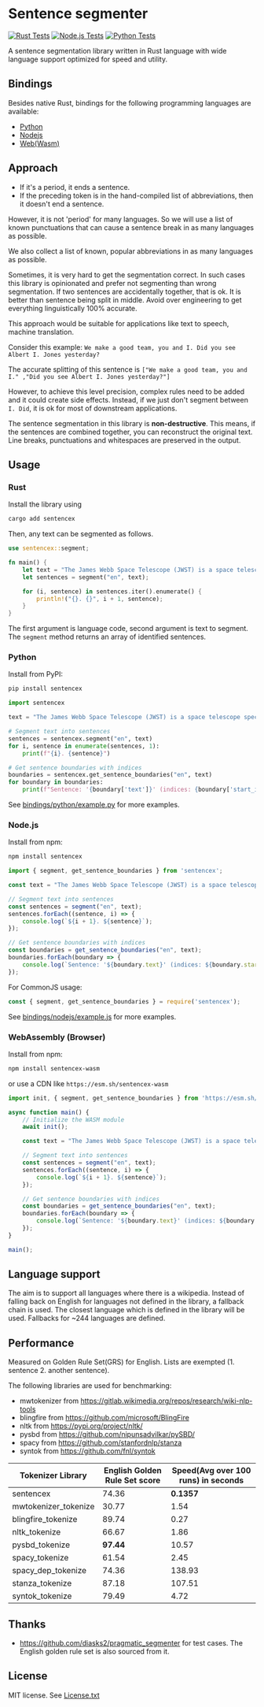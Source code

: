# Sentence segmenter

[![Rust Tests](https://github.com/wikimedia/sentencex/actions/workflows/rust.yml/badge.svg)](https://github.com/wikimedia/sentencex/actions/workflows/rust.yml)
[![Node.js Tests](https://github.com/wikimedia/sentencex/actions/workflows/node.yaml/badge.svg)](https://github.com/wikimedia/sentencex/actions/workflows/node.yaml)
[![Python Tests](https://github.com/wikimedia/sentencex/actions/workflows/python.yaml/badge.svg)](https://github.com/wikimedia/sentencex/actions/workflows/python.yaml)

A sentence segmentation library written in Rust language with wide language support optimized for speed and utility.

## Bindings

Besides native Rust, bindings for the following programming languages are available:

* [Python](https://pypi.org/project/sentencex/)
* [Nodejs](https://www.npmjs.com/package/sentencex)
* [Web(Wasm)](https://www.npmjs.com/package/sentencex-wasm)

## Approach

- If it's a period, it ends a sentence.
- If the preceding token is in the hand-compiled list of abbreviations, then it doesn't end a sentence.

However, it is not 'period' for many languages. So we will use a list of known punctuations that can cause a sentence break in as many languages as possible.

We also collect a list of known, popular abbreviations in as many languages as possible.

Sometimes, it is very hard to get the segmentation correct. In such cases this library is opinionated and prefer not segmenting than wrong segmentation. If two sentences are accidentally together, that is ok. It is better than sentence being split in middle.
Avoid over engineering to get everything linguistically 100% accurate.

This approach would be suitable for applications like text to speech, machine translation.

Consider this example: `We make a good team, you and I. Did you see Albert I. Jones yesterday?`

The accurate splitting of this sentence is
`["We make a good team, you and I." ,"Did you see Albert I. Jones yesterday?"]`

However, to achieve this level precision, complex rules need to be added and it could create side effects. Instead, if we just don't segment between `I. Did`, it is ok for most of downstream applications.

The sentence segmentation in this library is **non-destructive**. This means, if the sentences are combined together, you can reconstruct the original text. Line breaks, punctuations and whitespaces are preserved in the output.

## Usage

### Rust

Install the library using

```bash
cargo add sentencex
```

Then, any text can be segmented as follows.

```rust
use sentencex::segment;

fn main() {
    let text = "The James Webb Space Telescope (JWST) is a space telescope specifically designed to conduct infrared astronomy. The U.S. National Aeronautics and Space Administration (NASA) led Webb's design and development.";
    let sentences = segment("en", text);

    for (i, sentence) in sentences.iter().enumerate() {
        println!("{}. {}", i + 1, sentence);
    }
}
```

The first argument is language code, second argument is text to segment. The `segment` method returns an array of identified sentences.

### Python

Install from PyPI:

```bash
pip install sentencex
```

```python
import sentencex

text = "The James Webb Space Telescope (JWST) is a space telescope specifically designed to conduct infrared astronomy. The U.S. National Aeronautics and Space Administration (NASA) led Webb's design and development."

# Segment text into sentences
sentences = sentencex.segment("en", text)
for i, sentence in enumerate(sentences, 1):
    print(f"{i}. {sentence}")

# Get sentence boundaries with indices
boundaries = sentencex.get_sentence_boundaries("en", text)
for boundary in boundaries:
    print(f"Sentence: '{boundary['text']}' (indices: {boundary['start_index']}-{boundary['end_index']})")
```

See [bindings/python/example.py](bindings/python/example.py) for more examples.

### Node.js

Install from npm:

```bash
npm install sentencex
```

```javascript
import { segment, get_sentence_boundaries } from 'sentencex';

const text = "The James Webb Space Telescope (JWST) is a space telescope specifically designed to conduct infrared astronomy. The U.S. National Aeronautics and Space Administration (NASA) led Webb's design and development.";

// Segment text into sentences
const sentences = segment("en", text);
sentences.forEach((sentence, i) => {
    console.log(`${i + 1}. ${sentence}`);
});

// Get sentence boundaries with indices
const boundaries = get_sentence_boundaries("en", text);
boundaries.forEach(boundary => {
    console.log(`Sentence: '${boundary.text}' (indices: ${boundary.start_index}-${boundary.end_index})`);
});
```

For CommonJS usage:

```javascript
const { segment, get_sentence_boundaries } = require('sentencex');
```

See [bindings/nodejs/example.js](bindings/nodejs/example.js) for more examples.

### WebAssembly (Browser)

Install from npm:

```bash
npm install sentencex-wasm
```

or use a CDN like `https://esm.sh/sentencex-wasm`

```javascript
import init, { segment, get_sentence_boundaries } from 'https://esm.sh/sentencex-wasm;

async function main() {
    // Initialize the WASM module
    await init();

    const text = "The James Webb Space Telescope (JWST) is a space telescope specifically designed to conduct infrared astronomy. The U.S. National Aeronautics and Space Administration (NASA) led Webb's design and development.";

    // Segment text into sentences
    const sentences = segment("en", text);
    sentences.forEach((sentence, i) => {
        console.log(`${i + 1}. ${sentence}`);
    });

    // Get sentence boundaries with indices
    const boundaries = get_sentence_boundaries("en", text);
    boundaries.forEach(boundary => {
        console.log(`Sentence: '${boundary.text}' (indices: ${boundary.start_index}-${boundary.end_index})`);
    });
}

main();
```


## Language support

The aim is to support all languages where there is a wikipedia. Instead of falling back on English for languages not defined in the library, a fallback chain is used. The closest language which is defined in the library will be used. Fallbacks for ~244 languages are defined.

## Performance

Measured on Golden Rule Set(GRS) for English. Lists are exempted (1. sentence 2. another sentence).

The following libraries are used for benchmarking:

- mwtokenizer from <https://gitlab.wikimedia.org/repos/research/wiki-nlp-tools>
- blingfire from <https://github.com/microsoft/BlingFire>
- nltk from <https://pypi.org/project/nltk/>
- pysbd from <https://github.com/nipunsadvilkar/pySBD/>
- spacy from <https://github.com/stanfordnlp/stanza>
- syntok from <https://github.com/fnl/syntok>

| Tokenizer Library    | English Golden Rule Set score | Speed(Avg over 100 runs) in seconds |
| -------------------- | ----------------------------- | ----------------------------------- |
| sentencex            | 74.36                         | **0.1357**                          |
| mwtokenizer_tokenize | 30.77                         | 1.54                                |
| blingfire_tokenize   | 89.74                         | 0.27                                |
| nltk_tokenize        | 66.67                         | 1.86                                |
| pysbd_tokenize       | **97.44**                     | 10.57                               |
| spacy_tokenize       | 61.54                         | 2.45                                |
| spacy_dep_tokenize   | 74.36                         | 138.93                              |
| stanza_tokenize      | 87.18                         | 107.51                              |
| syntok_tokenize      | 79.49                         | 4.72                                |

## Thanks

- <https://github.com/diasks2/pragmatic_segmenter> for test cases. The English golden rule set is also sourced from it.

## License

MIT license. See [License.txt](./LICENSE)

